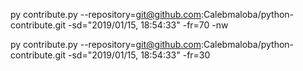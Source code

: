 py contribute.py --repository=git@github.com:Calebmaloba/python-contribute.git -sd="2019/01/15, 18:54:33" -fr=70 -nw

py contribute.py --repository=git@github.com:Calebmaloba/python-contribute.git -sd="2019/01/15, 18:54:33" -fr=30